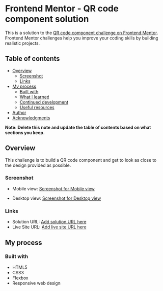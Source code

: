 # Frontend Mentor - QR code component solution

This is a solution to the [QR code component challenge on Frontend Mentor](https://www.frontendmentor.io/challenges/qr-code-component-iux_sIO_H). Frontend Mentor challenges help you improve your coding skills by building realistic projects.

## Table of contents

- [Overview](#overview)
  - [Screenshot](#screenshot)
  - [Links](#links)
- [My process](#my-process)
  - [Built with](#built-with)
  - [What I learned](#what-i-learned)
  - [Continued development](#continued-development)
  - [Useful resources](#useful-resources)
- [Author](#author)
- [Acknowledgments](#acknowledgments)

**Note: Delete this note and update the table of contents based on what sections you keep.**

## Overview

This challenge is to build a QR code component and get to look as close to the design provided as possible.

### Screenshot

- Mobile view: [Screenshot for Mobile view](./screenshot/mobile-view.PNG)

- Desktop view: [Screenshot for Desktop view](./screenshot/desktop-view.PNG)

### Links

- Solution URL: [Add solution URL here](https://github.com/Jerome-Nel/qr-code-component.git)
- Live Site URL: [Add live site URL here](https://jerome-nel.github.io/qr-code-component/)

## My process

### Built with

- HTML5
- CSS3
- Flexbox
- Responsive web design

